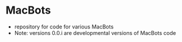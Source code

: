 # MacBots
- repository for code for various MacBots
- Note: versions 0.0.i are developmental versions of MacBots code
